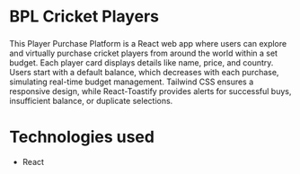 # BPL Cricket Players
###
This Player Purchase Platform is a React web app where users can explore and virtually purchase cricket players from around the world within a set budget. Each player card displays details like name, price, and country. Users start with a default balance, which decreases with each purchase, simulating real-time budget management. Tailwind CSS ensures a responsive design, while React-Toastify provides alerts for successful buys, insufficient balance, or duplicate selections.
# Technologies used
- React
